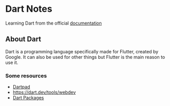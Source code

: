 # Dart Notes

Learning Dart from the official [documentation][Docs]

## About Dart

Dart is a programming language specifically made for Flutter, created by Google. It can also be used for other things but Flutter is the main reason to use it.

### Some resources

  - [Dartpad](https://dartpad.dev/)
  - https://dart.dev/tools/webdev
  - [Dart Packages](https://pub.dev/)

[Docs]: https://dart.dev/language